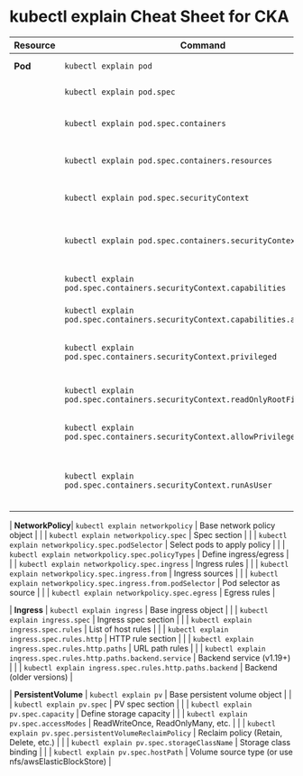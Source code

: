 
# kubectl explain Cheat Sheet for CKA

| Resource         | Command                                                                                     | Description                                           |
|------------------|---------------------------------------------------------------------------------------------|-------------------------------------------------------|
| **Pod**          | `kubectl explain pod`                                                                       | Base pod object                                       |
|                  | `kubectl explain pod.spec`                                                                  | Pod spec section                                      |
|                  | `kubectl explain pod.spec.containers`                                                       | Container array definition                            |
|                  | `kubectl explain pod.spec.containers.resources`                                             | Resource limits and requests                          |
|                  | `kubectl explain pod.spec.securityContext`                                                  | Pod-level security context                            |
|                  | `kubectl explain pod.spec.containers.securityContext`                                       | Container-level security context                      |
|                  | `kubectl explain pod.spec.containers.securityContext.capabilities`                          | Linux capabilities section                            |
|                  | `kubectl explain pod.spec.containers.securityContext.capabilities.add`                      | Capabilities to add                                   |
|                  | `kubectl explain pod.spec.containers.securityContext.privileged`                            | Run container in privileged mode                      |
|                  | `kubectl explain pod.spec.containers.securityContext.readOnlyRootFilesystem`                | Mount root FS as read-only                            |
|                  | `kubectl explain pod.spec.containers.securityContext.allowPrivilegeEscalation`              | Prevent privilege escalation                          |
|                  | `kubectl explain pod.spec.containers.securityContext.runAsUser`                             | Run container with specific UID                       |

| **NetworkPolicy**| `kubectl explain networkpolicy`                                                             | Base network policy object                            |
|                  | `kubectl explain networkpolicy.spec`                                                        | Spec section                                          |
|                  | `kubectl explain networkpolicy.spec.podSelector`                                            | Select pods to apply policy                           |
|                  | `kubectl explain networkpolicy.spec.policyTypes`                                            | Define ingress/egress                                 |
|                  | `kubectl explain networkpolicy.spec.ingress`                                                | Ingress rules                                         |
|                  | `kubectl explain networkpolicy.spec.ingress.from`                                           | Ingress sources                                       |
|                  | `kubectl explain networkpolicy.spec.ingress.from.podSelector`                               | Pod selector as source                                |
|                  | `kubectl explain networkpolicy.spec.egress`                                                 | Egress rules                                          |

| **Ingress**      | `kubectl explain ingress`                                                                   | Base ingress object                                   |
|                  | `kubectl explain ingress.spec`                                                              | Ingress spec section                                  |
|                  | `kubectl explain ingress.spec.rules`                                                        | List of host rules                                    |
|                  | `kubectl explain ingress.spec.rules.http`                                                   | HTTP rule section                                     |
|                  | `kubectl explain ingress.spec.rules.http.paths`                                             | URL path rules                                        |
|                  | `kubectl explain ingress.spec.rules.http.paths.backend.service`                             | Backend service (v1.19+)                              |
|                  | `kubectl explain ingress.spec.rules.http.paths.backend`                                     | Backend (older versions)                              |

| **PersistentVolume** | `kubectl explain pv`                                                                    | Base persistent volume object                         |
|                      | `kubectl explain pv.spec`                                                               | PV spec section                                       |
|                      | `kubectl explain pv.spec.capacity`                                                      | Define storage capacity                               |
|                      | `kubectl explain pv.spec.accessModes`                                                   | ReadWriteOnce, ReadOnlyMany, etc.                     |
|                      | `kubectl explain pv.spec.persistentVolumeReclaimPolicy`                                 | Reclaim policy (Retain, Delete, etc.)                 |
|                      | `kubectl explain pv.spec.storageClassName`                                              | Storage class binding                                 |
|                      | `kubectl explain pv.spec.hostPath`                                                      | Volume source type (or use nfs/awsElasticBlockStore)  |

